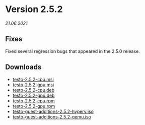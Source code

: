 # Version 2.5.2
*21.06.2021*

## Fixes

Fixed several regression bugs that appeared in the 2.5.0 release.

## Downloads

- [testo-2.5.2-cpu.msi](https://testo-lang.ru/storage/dist/v2.5.2/testo-2.5.2-cpu.msi)
- [testo-2.5.2-gpu.msi](https://testo-lang.ru/storage/dist/v2.5.2/testo-2.5.2-gpu.msi)
- [testo-2.5.2-cpu.deb](https://testo-lang.ru/storage/dist/v2.5.2/testo-2.5.2-cpu.deb)
- [testo-2.5.2-gpu.deb](https://testo-lang.ru/storage/dist/v2.5.2/testo-2.5.2-gpu.deb)
- [testo-2.5.2-cpu.rpm](https://testo-lang.ru/storage/dist/v2.5.2/testo-2.5.2-cpu.rpm)
- [testo-2.5.2-gpu.rpm](https://testo-lang.ru/storage/dist/v2.5.2/testo-2.5.2-gpu.rpm)
- [testo-guest-additions-2.5.2-hyperv.iso](https://testo-lang.ru/storage/dist/v2.5.2/testo-guest-additions-2.5.2-hyperv.iso)
- [testo-guest-additions-2.5.2-qemu.iso](https://testo-lang.ru/storage/dist/v2.5.2/testo-guest-additions-2.5.2-qemu.iso)
